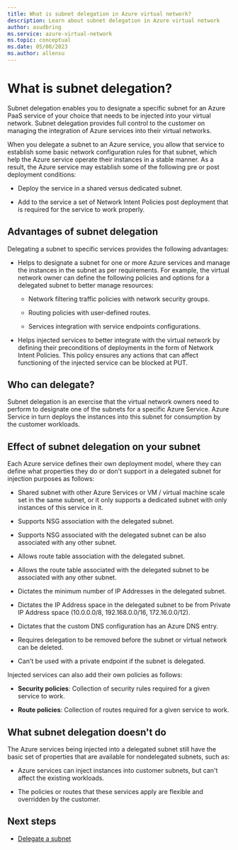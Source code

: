 ```yaml
---
title: What is subnet delegation in Azure virtual network?
description: Learn about subnet delegation in Azure virtual network
author: asudbring
ms.service: azure-virtual-network
ms.topic: conceptual
ms.date: 05/08/2023
ms.author: allensu
---
```


# What is subnet delegation?

Subnet delegation enables you to designate a specific subnet for an Azure PaaS service of your choice that needs to be injected into your virtual network. Subnet delegation provides full control to the customer on managing the integration of Azure services into their virtual networks.

When you delegate a subnet to an Azure service, you allow that service to establish some basic network configuration rules for that subnet, which help the Azure service operate their instances in a stable manner. As a result, the Azure service may establish some of the following pre or post deployment conditions:

- Deploy the service in a shared versus dedicated subnet.

- Add to the service a set of Network Intent Policies post deployment that is required for the service to work properly.

##  Advantages of subnet delegation

Delegating a subnet to specific services provides the following advantages:

- Helps to designate a subnet for one or more Azure services and manage the instances in the subnet as per requirements. For example, the virtual network owner can define the following policies and options for a delegated subnet to better manage resources:

    - Network filtering traffic policies with network security groups.

    - Routing policies with user-defined routes.

    - Services integration with service endpoints configurations.

- Helps injected services to better integrate with the virtual network by defining their preconditions of deployments in the form of Network Intent Policies. This policy ensures any actions that can affect functioning of the injected service can be blocked at PUT.

## Who can delegate?
Subnet delegation is an exercise that the virtual network owners need to perform to designate one of the subnets for a specific Azure Service. Azure Service in turn deploys the instances into this subnet for consumption by the customer workloads.

## Effect of subnet delegation on your subnet
Each Azure service defines their own deployment model, where they can define what properties they do or don't support in a delegated subnet for injection purposes as follows:

- Shared subnet with other Azure Services or VM / virtual machine scale set in the same subnet, or it only supports a dedicated subnet with only instances of this service in it.

- Supports NSG association with the delegated subnet.

- Supports NSG associated with the delegated subnet can be also associated with any other subnet.

- Allows route table association with the delegated subnet.

- Allows the route table associated with the delegated subnet to be associated with any other subnet.

- Dictates the minimum number of IP Addresses in the delegated subnet.

- Dictates the IP Address space in the delegated subnet to be from Private IP Address space (10.0.0.0/8, 192.168.0.0/16, 172.16.0.0/12).

- Dictates that the custom DNS configuration has an Azure DNS entry.

- Requires delegation to be removed before the subnet or virtual network can be deleted.

- Can't be used with a private endpoint if the subnet is delegated.

Injected services can also add their own policies as follows:

- **Security policies**: Collection of security rules required for a given service to work.

- **Route policies**: Collection of routes required for a given service to work.

## What subnet delegation doesn't do

The Azure services being injected into a delegated subnet still have the basic set of properties that are available for nondelegated subnets, such as:

-  Azure services can inject instances into customer subnets, but can't affect the existing workloads.

-  The policies or routes that these services apply are flexible and overridden by the customer.

## Next steps

- [Delegate a subnet](manage-subnet-delegation.md)
